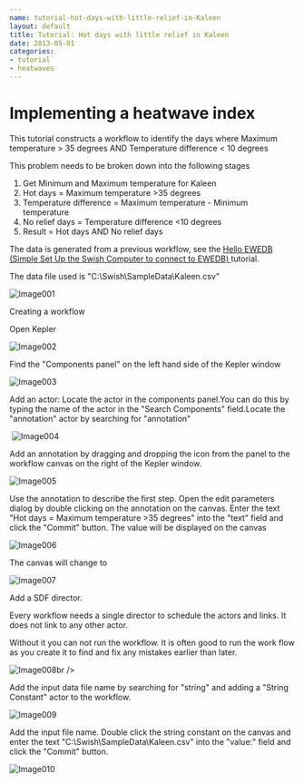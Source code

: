 ```yaml
---
name: tutorial-hot-days-with-little-relief-in-Kaleen
layout: default
title: Tutorial: Hot days with little relief in Kaleen
date: 2013-05-01
categories: 
- tutorial
- heatwaves
--- 
```


# Implementing a heatwave index 

This tutorial constructs a workflow to identify the days where Maximum temperature &gt; 35 degrees AND Temperature difference &lt; 10 degrees 

This problem needs to be broken down into the following stages 

<ol>
<li>Get Minimum and Maximum temperature for Kaleen</li>
<li>Hot days = Maximum temperature &gt;35 degrees</li>
<li>Temperature difference = Maximum temperature - Minimum temperature</li>
<li>No relief days = Temperature difference &lt;10 degrees</li>
<li>Result = Hot days AND No relief days</li>
</ol>

The data is generated from a previous workflow, see the [Hello EWEDB (Simple Set Up the Swish Computer to connect to EWEDB) ](/2013/05/hello-ewedb/) tutorial.

The data file used is <span style="mso-fareast-language: EN-AU; mso-no-proof: yes;">&quot;C:\Swish\SampleData\Kaleen.csv&quot;</span>

![Image001](/images/HotDaysWithLittleReliefInKaleen001.png)

Creating a workflow

Open Kepler

![Image002](/images/HotDaysWithLittleReliefInKaleen002.png)

Find the &quot;Components panel&quot; on the left hand side of the Kepler window

![Image003](/images/HotDaysWithLittleReliefInKaleen003.png)

Add an actor: Locate the actor in the components panel.You can do this by typing the name of the actor in the "Search Components" field.<span style="mso-fareast-language: EN-AU; mso-no-proof: yes;">Locate the &quot;annotation" actor by searching for "annotation"</span>

<div class="MsoNormal">

<span style="mso-fareast-language: EN-AU; mso-no-proof: yes;">&nbsp;</span>![Image004](/images/HotDaysWithLittleReliefInKaleen004.png)</div>

<div class="MsoNormal">
<span style="mso-fareast-language: EN-AU; mso-no-proof: yes;">Add an annotation by dragging and dropping the icon from the panel to the workflow canvas on the right of the Kepler window.&nbsp;</span>

<span style="mso-fareast-language: EN-AU; mso-no-proof: yes;">![Image005](/images/HotDaysWithLittleReliefInKaleen005.png) </span></div>

<span style="mso-fareast-language: EN-AU; mso-no-proof: yes;">Use the annotation to describe the first step. O</span><span style="mso-fareast-language: EN-AU; mso-no-proof: yes;">pen the edit parameters dialog by double clicking on the annotation on the canvas. Enter the text "</span>Hot days = Maximum temperature &gt;35 degrees" into the "text" field and click the "Commit" button. The value will be displayed on the canvas

![Image006](/images/HotDaysWithLittleReliefInKaleen006.png)

The canvas will change to&nbsp; 

![Image007](/images/HotDaysWithLittleReliefInKaleen007.png)

Add a SDF director. 
 
Every workflow needs a single director to schedule the actors and links. It does not link to any other actor.

Without it you can not run the workflow. It is often good to run the work flow as you create it to find and fix any mistakes earlier than later. 
 
![Image008](/images/HotDaysWithLittleReliefInKaleen008.png)br />

Add the input data file name by searching for "string" and adding a "String Constant" actor to the workflow.

![Image009](/images/HotDaysWithLittleReliefInKaleen009.png)

Add <span style="mso-fareast-language: EN-AU; mso-no-proof: yes;">the input file name. Double click the string constant on the canvas and enter the text &quot;C:\Swish\SampleData\Kaleen.csv&quot; into the &quot;value:&quot; field and click the &quot;Commit&quot; button. </span>

![Image010](/images/HotDaysWithLittleReliefInKaleen010.png) 

<!--[if gte mso 9]><![endif]-->

<!--[if gte mso 9]><![endif]--><!--[if gte mso 9]><![endif]--><!--[if gte mso 10]>

<![endif]-->

<div class="MsoNormal" style="tab-stops: 135.75pt;">
Add a Greater than value actor to the right of the string constant. Click and drag from the output port (right most) on the string constant actor to the &quot;input&quot; port on the greater than actor. The link will snap to ports, and become a thicker line when connected. If you connect it to the wrong port: click on the line and press delete before trying again.</div>

![Image011](/images/HotDaysWithLittleReliefInKaleen011.png)

![Image012](/images/HotDaysWithLittleReliefInKaleen012.png)

Add values for the remaining ports. A workflow may not work if some inputs are not connected. 

<ul>
<li>VariableName : column to use from the input data, in this case "maxave"</li>
<li>Value : the left operand for the greater than operation, "35"</li>
<li>ResultVariableName : name given to the new column added to the data containing the result of maxave &gt; 35, "hot_days"</li>
</ul>

The workflow should look like 

![Image013](/images/HotDaysWithLittleReliefInKaleen013.png)

&nbsp;Save the work flow

&nbsp;![Image014](/images/HotDaysWithLittleReliefInKaleen014.png)

&nbsp;Kepler will ask you for a workflow name, enter "Hot days with little relief" and clink OK

![Image015](/images/HotDaysWithLittleReliefInKaleen015.png)

Choose a file location and save 

![Image016](/images/HotDaysWithLittleReliefInKaleen016.png)

&nbsp;Describe the second stage using another annotation

![Image017](/images/HotDaysWithLittleReliefInKaleen017.png)

Add a subtract variables actor.

Actors may have the term "Value" or "Variable" in there name. A value actor operates on a variable in the input data and a value given to the actor. A variable actor operates on two variables in the input data. Eg the subtract value actor may preform the operation "maxave" - 10, while subtract variables may preform&nbsp; "maxave" - "minave".

Link the input port to the same file name. Connect a link from the "input" port to the existing link to the file name.

![Image018](/images/HotDaysWithLittleReliefInKaleen018.png) 

This will automatically create a node that allows a link to split in two.

&nbsp;![Image019](/images/HotDaysWithLittleReliefInKaleen019.png)

Add values for the remaining ports.

<ul>
<li>LeftVariableName : "maxave" - This is the same "maxave" as before. It is possible to use the same value splitting the link, similarly to the input file name. Duplicating the value was chosen to make the workflow neater.</li>
<li>RightVariableName : "minave"</li>
<li>ResultVariableName : "temperature_difference"</li>
</ul>

The second part of the workflow should look like

![Image020](/images/HotDaysWithLittleReliefInKaleen020.png)

Move the canvas to an empty region to the right. Click and drag on the navigation panel to move the view of the canvas.

![Image021](/images/HotDaysWithLittleReliefInKaleen021.png)

Describe the third part of the workflow

![Image022](/images/HotDaysWithLittleReliefInKaleen022.png)

Add a less than value actor. Connect the input to the output of the second step. Make a link from the "output" port on the subtract variables actor to the "input" port of the less than value actor.

Input ports on SWISH actors may be connected to input file names or connected to the outputs of other SWISH actors.

&nbsp;![Image023](/images/HotDaysWithLittleReliefInKaleen023.png)

Add inputs

<ul>
<li>VariableName : connected to temperature_difference</li>
<li>ResultVariableName : "no_relief_days"</li>
</ul>

The workflow should look like

![Image024](/images/HotDaysWithLittleReliefInKaleen024.png) 

Part four. Part four need the output from part one.

To make neat long links you can use link nodes to guide link pathways. Add a link node by holding control and clinking&nbsp; on the canvas below part one.

![Image025](/images/HotDaysWithLittleReliefInKaleen025.png)

&nbsp;&nbsp;&nbsp;&nbsp;&nbsp;&nbsp;&nbsp;&nbsp;&nbsp;&nbsp;&nbsp;&nbsp;&nbsp;&nbsp;&nbsp;&nbsp;&nbsp;&nbsp;&nbsp;&nbsp; ![Image026](/images/HotDaysWithLittleReliefInKaleen026.png) 

Link the output of part one to the nodes

![Image027](/images/HotDaysWithLittleReliefInKaleen027.png)

&nbsp;Add a second node below and to the left of part three. Continue the link, join the node to the&nbsp; previous node.

Add a merge tables actor,

<ul>
<li>Input1 : output of part one</li>
<li>Input2 : output of part three</li>
<li>Variable : "Date"</li>
</ul>
This will combine the results of part one with the results of part three using the date variable to match records.

Add an AND variables actor

<ul>
<li>Input : output of merge tables actor</li>
<li>LeftVariableName : "hot_days"</li>
<li>RightVariableName : "no_relief_days"</li>
<li>ResultVariableName : "result" </li>
</ul>

Add a save table actor.

To store the data calculated by the workflow you should save it somewhere specific using the save table actor. The file may be saved in a comma separated values format using a file name ending with ".csv" or may be saved in Stata format using a file name ending with ".dta".

<ul>
<li>&nbsp;Input : output of AND variables actor</li>
<li>FileName: "C:\Users\KeplerUser\Analysis\KaleenHotDaysWithLittleRelief.csv" - ie somewhere on your PC </li>
</ul>

Review the result using a display table actor

<ul>
<li>Input : output of save table actor</li>
</ul>

This part of the work flow should look like

![Image028](/images/HotDaysWithLittleReliefInKaleen028.png)

Specify the workflow to run once by setting the director iterations parameter to 1. Double click on the SDF director icon on the canvas, enter the the value "1" for iterations and click commit. Note infinite will run the workflow indefinitely.

Turn on animation at run time, this will show which actor is active while the workflow is running. Select the Animate at Runtime... menu option from the Tools menu.

![Image029](/images/HotDaysWithLittleReliefInKaleen029.png)

Enter the value 1 for Time (in ms) to hold highlight, and click Ok. Now when run, the workflow will highlight each actor with a red background.

If you haven't been saving regularly before running is a good time to do so.

To run the workflow click the green play button in the tool bar at the top of the window.

![Image030](/images/HotDaysWithLittleReliefInKaleen030.png)

The play button will remain highlighted until it is finished. While the workflow is running any changes made will not be displayed until it is finished. You can pause and stop execution, though it will wait until the currently running actor has completed before taking effect.

The workflow will end by saving the table to disk and displaying a simple summary view of the data.

![Image031](/images/HotDaysWithLittleReliefInKaleen031.png)

The final workflow should end up looking something like

![Image032](/images/HotDaysWithLittleReliefInKaleen032.png)

